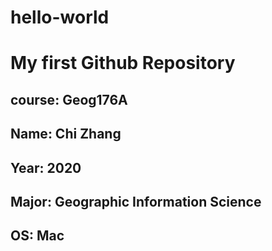 # hello-world
# My first Github Repository
## **course**: Geog176A
## **Name**: Chi Zhang
## **Year**: 2020
## **Major**: Geographic Information Science
## **OS**: Mac